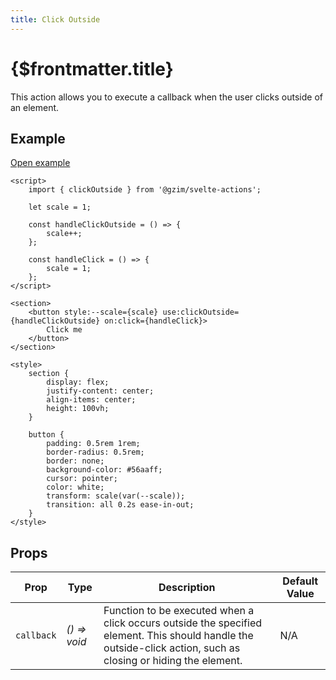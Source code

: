```yaml
---
title: Click Outside
---
```


# {$frontmatter.title}

This action allows you to execute a callback when the user clicks outside of an element.

## Example

[Open example](/examples/click-outside)

```svelte title="Example.svelte"|copy|lineNumbers
<script>
	import { clickOutside } from '@gzim/svelte-actions';

	let scale = 1;

	const handleClickOutside = () => {
		scale++;
	};

	const handleClick = () => {
		scale = 1;
	};
</script>

<section>
	<button style:--scale={scale} use:clickOutside={handleClickOutside} on:click={handleClick}>
		Click me
	</button>
</section>

<style>
	section {
		display: flex;
		justify-content: center;
		align-items: center;
		height: 100vh;
	}

	button {
		padding: 0.5rem 1rem;
		border-radius: 0.5rem;
		border: none;
		background-color: #56aaff;
		cursor: pointer;
		color: white;
		transform: scale(var(--scale));
		transition: all 0.2s ease-in-out;
	}
</style>
```

## Props

| Prop       | Type         | Description                                                                                                                                                    | Default Value |
| ---------- | ------------ | -------------------------------------------------------------------------------------------------------------------------------------------------------------- | ------------- |
| `callback` | _() => void_ | Function to be executed when a click occurs outside the specified element. This should handle the outside-click action, such as closing or hiding the element. | N/A           |
